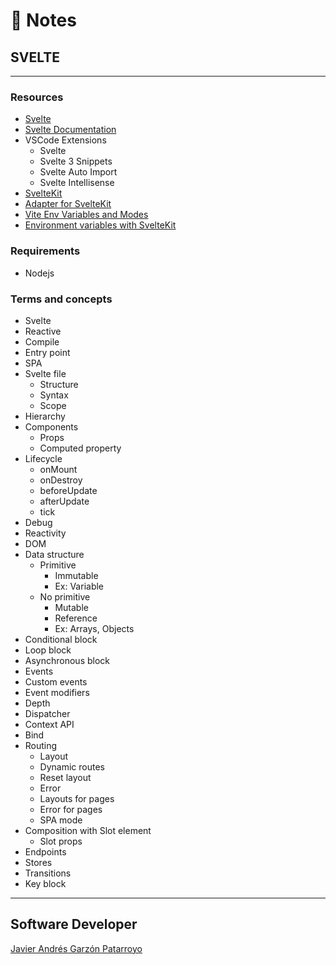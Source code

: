 # :memo: Notes
## SVELTE
- - -
### Resources
* [Svelte](https://svelte.dev/)
* [Svelte Documentation](https://svelte.dev/docs)
* VSCode Extensions
  - Svelte
  - Svelte 3 Snippets
  - Svelte Auto Import
  - Svelte Intellisense
* [SvelteKit](https://kit.svelte.dev/)
* [Adapter for SvelteKit](https://github.com/sveltejs/kit/tree/master/packages/adapter-static#spa-mode)
* [Vite Env Variables and Modes](https://vitejs.dev/guide/env-and-mode.html)
* [Environment variables with SvelteKit](https://timdeschryver.dev/blog/environment-variables-with-sveltekit)
### Requirements
* Nodejs
### Terms and concepts
* Svelte
* Reactive
* Compile
* Entry point
* SPA
* Svelte file
  - Structure
  - Syntax
  - Scope
* Hierarchy
* Components
  - Props
  - Computed property
* Lifecycle
  - onMount
  - onDestroy
  - beforeUpdate
  - afterUpdate
  - tick
* Debug
* Reactivity
* DOM
* Data structure
  * Primitive
    - Immutable
    - Ex: Variable
  * No primitive
    - Mutable
    - Reference
    - Ex: Arrays, Objects
* Conditional block
* Loop block
* Asynchronous block
* Events
* Custom events
* Event modifiers
* Depth
* Dispatcher
* Context API
* Bind
* Routing
  - Layout
  - Dynamic routes
  - Reset layout
  - Error
  - Layouts for pages
  - Error for pages
  - SPA mode
* Composition with Slot element
  - Slot props
* Endpoints
* Stores
* Transitions
* Key block
- - -
## Software Developer
[Javier Andrés Garzón Patarroyo](https://www.javierandresgp.com)
